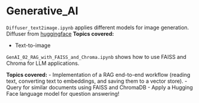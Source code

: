 # Generative_AI

`Diffuser_text2image.ipynb` applies different models for image generation.
Diffuser from [huggingface](https://huggingface.co/docs/diffusers/en/using-diffusers/conditional_image_generation)
**Topics covered:**
- Text-to-image

`GenAI_02_RAG_with_FAISS_and_Chroma.ipynb` shows how to use FAISS and Chroma for LLM applications.

  **Topics covered:**
    - Implementation of a RAG end-to-end workflow (reading text, converting text to embeddings, and saving them to a vector store).
    - Query for similar documents using FAISS and ChromaDB
    - Apply a Hugging Face language model for question answering!
